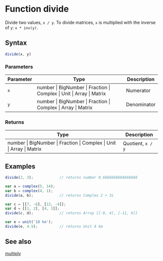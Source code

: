 <!-- Note: This file is automatically generated from source code comments. Changes made in this file will be overridden. -->

# Function divide

Divide two values, `x / y`.
To divide matrices, `x` is multiplied with the inverse of `y`: `x * inv(y)`.


## Syntax

```js
divide(x, y)
```

### Parameters

Parameter | Type | Description
--------- | ---- | -----------
`x` | number &#124; BigNumber &#124; Fraction &#124; Complex &#124; Unit &#124; Array &#124; Matrix | Numerator
`y` | number &#124; BigNumber &#124; Fraction &#124; Complex &#124; Array &#124; Matrix | Denominator

### Returns

Type | Description
---- | -----------
number &#124; BigNumber &#124; Fraction &#124; Complex &#124; Unit &#124; Array &#124; Matrix | Quotient, `x / y`


## Examples

```js
divide(2, 3);            // returns number 0.6666666666666666

var a = complex(5, 14);
var b = complex(4, 1);
divide(a, b);            // returns Complex 2 + 3i

var c = [[7, -6], [13, -4]];
var d = [[1, 2], [4, 3]];
divide(c, d);            // returns Array [[-9, 4], [-11, 6]]

var e = unit('18 km');
divide(e, 4.5);          // returns Unit 4 km
```


## See also

[multiply](multiply.md)
